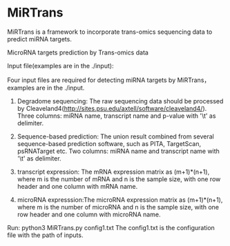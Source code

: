 # MiRTrans
MiRTrans is a framework to incorporate trans-omics sequencing data to predict miRNA targets.

MicroRNA targets prediction by Trans-omics data

Input file(examples are in the ./input):

Four input files are required for detecting miRNA targets by MiRTrans，examples are in the ./input.


1. Degradome sequencing: The raw sequencing data should be processed by Cleaveland4(http://sites.psu.edu/axtell/software/cleaveland4/). Three columns: miRNA name, transcript name and p-value with '\t' as delimiter.


2. Sequence-based prediction: The union result combined from several sequence-based prediction software, such as PITA, TargetScan, psRNATarget etc. Two columns: miRNA name and transcript name with '\t' as delimiter.


3. transcript expression: The mRNA expression matrix as (m+1)*(n+1), where m is the number of mRNA and n is the sample size, with one row header and one column with mRNA name.


4. microRNA expresssion:The microRNA expression matrix as (m+1)*(n+1), where m is the number of microRNA and n is the sample size, with one row header and one column with microRNA name.


Run:
python3 MiRTrans.py config1.txt
The config1.txt is the configuration file with the path of inputs.
